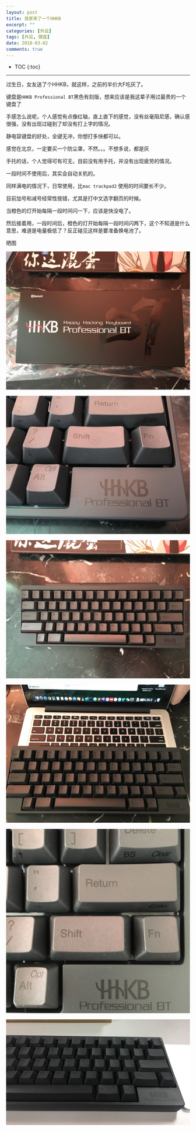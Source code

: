 ```yaml
---
layout: post
title: 我家来了一个HHKB
excerpt: ""
categories: [外设]
tags: [外设, 键盘]
date: 2018-03-02
comments: true
---
```


* TOC
{:toc}
---

过生日，女友送了个HHKB，就这样，之前的半价大F吃灰了。

键盘是`HHKB Professional BT`黑色有刻版，想来应该是我这辈子用过最贵的一个键盘了

手感怎么说呢，个人感觉有点像红轴，直上直下的感觉，没有丝毫阻尼感，确认感很强，没有出现过碰到了却没有打上字的情况。

静电容键盘的好处，全键无冲，你想打多快都可以。

感觉在北京，一定要买一个防尘罩，不然。。。不想多说，都是灰

手托的话，个人觉得可有可无，目前没有用手托，并没有出现疲劳的情况。

一段时间不使用后，其实会自动关机的。

同样满电的情况下，日常使用，比`mac trackpad2` 使用的时间要长不少。

目前加号和减号经常性按错，尤其是打中文选字翻页的时候。



当橙色的灯开始每隔一段时间闪一下，应该是快没电了。

然后接着用，一段时间后，橙色的灯开始每隔一段时间闪两下，这个不知道是什么意思，难道是电量极低了？反正碰见这样是要准备换电池了。

晒图

![1](/img/article/HHKB/1.jpg)

![2](/img/article/HHKB/2.jpg)

![3](/img/article/HHKB/3.jpg)

![4](/img/article/HHKB/4.jpg)

![5](/img/article/HHKB/5.jpg)

![6](/img/article/HHKB/6.jpg)